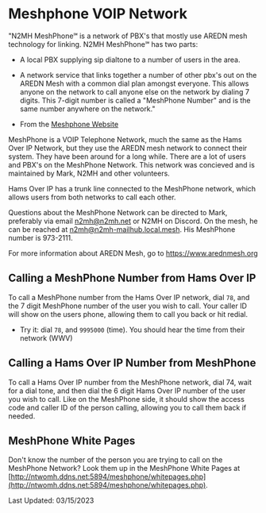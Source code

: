 # Meshphone VOIP Network

"N2MH MeshPhone℠ is a network of PBX's that mostly use AREDN mesh technology for linking. N2MH MeshPhone℠ has two parts:

* A local PBX supplying sip dialtone to a number of users in the area.
* A network service that links together a number of other pbx's out on the AREDN Mesh with a common dial plan amongst everyone. This allows anyone on the network to call anyone else on the network by dialing 7 digits. This 7-digit number is called a "MeshPhone Number" and is the same number anywhere on the network."

* From the [Meshphone Website](http://ntwomh.ddns.net:5894/meshphone/)

MeshPhone is a VOIP Telephone Network, much the same as the Hams Over IP Network, but they use the AREDN mesh network to connect their system. They have been around for a long while. There are a lot of users and PBX's on the MeshPhone Network. This network was concieved and is maintained by Mark, N2MH and other volunteers. 

Hams Over IP has a trunk line connected to the MeshPhone network, which allows users from both networks to call each other.

Questions about the MeshPhone Network can be directed to Mark, preferably via email n2mh@n2mh.net or N2MH on Discord. On the mesh, he can be reached at n2mh@n2mh-mailhub.local.mesh. His MeshPhone number is 973-2111.

For more information about AREDN Mesh, go to https://www.arednmesh.org

## Calling a MeshPhone Number from Hams Over IP

To call a MeshPhone number from the Hams Over IP network, dial ```78```, and the 7 digit MeshPhone number of the user you wish to call. Your caller ID will show on the users phone, allowing them to call you back or hit redial.

* Try it: dial ```78```, and ```9995000``` (time). You should hear the time from their network (WWV)

## Calling a Hams Over IP Number from MeshPhone

To call a Hams Over IP number from the MeshPhone network, dial 74, wait for a dial tone, and then dial the 6 digit Hams Over IP number of the user you wish to call. Like on the MeshPhone side, it should show the access code and caller ID of the person calling, allowing you to call them back if needed.

## MeshPhone White Pages

Don't know the number of the person you are trying to call on the MeshPhone Network? Look them up in the MeshPhone White Pages at [http://ntwomh.ddns.net:5894/meshphone/whitepages.php](http://ntwomh.ddns.net:5894/meshphone/whitepages.php).

Last Updated: 03/15/2023
